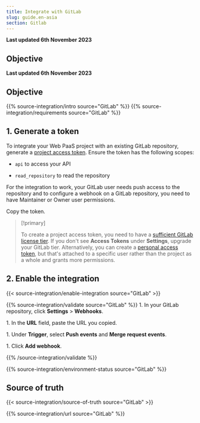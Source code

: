 ```yaml
---
title: Integrate with GitLab
slug: guide.en-asia
section: Gitlab
---
```


**Last updated 6th November 2023**



## Objective  

**Last updated 6th November 2023**



## Objective  

{{% source-integration/intro source="GitLab" %}}
{{% source-integration/requirements source="GitLab" %}}

## 1. Generate a token

To integrate your Web PaaS project with an existing GitLab repository,
generate a [project access token](https://docs.gitlab.com/ee/user/project/settings/project_access_tokens.html#create-a-project-access-token).
Ensure the token has the following scopes:

- `api` to access your API


- `read_repository` to read the repository



For the integration to work, your GitLab user needs push access to the repository and to configure a webhook on a GitLab repository, you need to have Maintainer or Owner user permissions.

Copy the token.

> [!primary]  
> 
> To create a project access token, you need to have a [sufficient GitLab license tier](https://docs.gitlab.com/ee/user/project/settings/project_access_tokens.html).
> If you don't see **Access Tokens** under **Settings**, upgrade your GitLab tier.
> Alternatively, you can create a [personal access token](https://docs.gitlab.com/ee/user/profile/personal_access_tokens.html),
> but that's attached to a specific user rather than the project as a whole
> and grants more permissions.
> 
> 

## 2. Enable the integration

{{< source-integration/enable-integration source="GitLab" >}}

{{% source-integration/validate source="GitLab" %}}
1\. In your GitLab repository, click **Settings** > **Webhooks**.

1\. In the **URL** field, paste the URL you copied.

1\. Under **Trigger**, select **Push events** and **Merge request events**.

1\. Click **Add webhook**.

{{% /source-integration/validate %}}

{{% source-integration/environment-status source="GitLab" %}}

## Source of truth

{{< source-integration/source-of-truth source="GitLab" >}}

{{% source-integration/url source="GitLab" %}}
